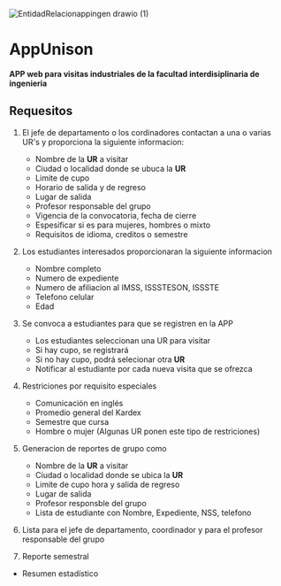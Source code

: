 ![EntidadRelacionappingen drawio (1)](https://github.com/SFBlackMambo/AppUnison/assets/38169197/c1826471-ec8a-4b40-8f10-6cd82249fe3d)

# AppUnison
**APP web para visitas industriales de la facultad interdisiplinaria de ingenieria**

## Requesitos
1. El jefe de departamento o los cordinadores contactan a una o varias UR's y proporciona la siguiente informacion:
   - Nombre de la **UR** a visitar
   - Ciudad o localidad donde se ubuca la **UR**
   - Limite de cupo
   - Horario de salida y de regreso
   - Lugar de salida
   - Profesor responsable del grupo
   - Vigencia de la convocatoria, fecha de cierre
   - Espesificar si es para mujeres, hombres o mixto
   - Requisitos de idioma, creditos o semestre
     
2. Los estudiantes interesados proporcionaran la siguiente informacion
   - Nombre completo
   - Numero de expediente
   - Numero de afiliacion al IMSS, ISSSTESON, ISSSTE
   - Telefono celular
   - Edad
      
3. Se convoca a estudiantes para que se registren en la APP
   - Los estudiantes seleccionan una UR para visitar
   - Si hay cupo, se registrará
   - Si no hay cupo, podrá selecionar otra **UR**
   - Notificar al estudiante por cada nueva visita que se ofrezca

4. Restriciones por requisito especiales
   - Comunicación en inglés
   - Promedio general del Kardex
   - Semestre que cursa
   - Hombre o mujer
                (Algunas UR ponen este tipo de restriciones)
5. Generacion de reportes de grupo como
   - Nombre de la **UR** a visitar
   - Ciudad o localidad donde se ubica la **UR**
   - Limite de cupo hora y salida de regreso
   - Lugar de salida
   - Profesor responsble del grupo
   - Lista de estudiante con Nombre, Expediente, NSS, telefono
6.  Lista para el jefe de departamento, coordinador y para el profesor responsable del grupo
7.  Reporte semestral
   - Resumen estadístico 
